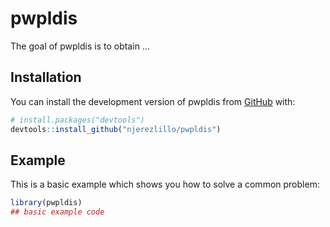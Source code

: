 
# pwpldis

<!-- badges: start -->
<!-- badges: end -->

The goal of pwpldis is to obtain ...

## Installation

You can install the development version of pwpldis from [GitHub](https://github.com/) with:

``` r
# install.packages("devtools")
devtools::install_github("njerezlillo/pwpldis")
```

## Example

This is a basic example which shows you how to solve a common problem:

``` r
library(pwpldis)
## basic example code
```

